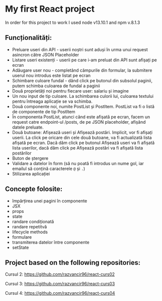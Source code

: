 # My first React project

In order for this project to work I used node v13.10.1 and npm v.8.1.3

## Funcționalități:

- Preluare useri din API - userii noștri sunt aduși în urma unui request asincron către JSON Placeholder
- Listare useri existenți - userii pe care i-am preluat din API sunt afișați pe ecran
- Adăugare user nou - completând câmpurile din formular, la submitere userul nou introdus este listat pe ecran
- Schimbare culoare fundal - dând click pe butonul din subsolul paginii, putem schimba culoarea de fundal a paginii
- Două proprietăți noi pentru fiecare user: salariu și imagine
- Un nou input de tip culoare. La schimbarea culorii lui, culoarea textului pentru întreaga aplicație se va schimba.
- Două componente noi, numite PostList și PostItem. PostList va fi o listă de componente de tip PostItem
- În componenta PostList, atunci când este afișată pe ecran, facem un request catre endpoint-ul /posts, de pe JSON placeholder, afișând datele preluate.
- Două butoane: Afișează useri și Afișează postări. Implicit, vor fi afișați userii. La click pe oricare din cele două butoane, va fi actualizată lista afișată pe ecran. Dacă dăm click pe butonul Afișează useri va fi afișată lista userilor, dacă dăm click pe Afișează postări va fi afișată lista postărilor
- Buton de ștergere
- Validare a datelor în form (să nu poată fi introdus un nume gol, iar emailul să conțină caracterele `@` și `.`)
- Stilizarea aplicației

## Concepte folosite:

- împărțirea unei pagini în componente
- JSX 
- props 
- state
- randare condiționată 
- randare repetitvă 
- lifecycle methods
- formulare 
- transmiterea datelor între componente 
- setState 

## Project based on the following repositories:

Cursul 2: https://github.com/razvancir96/react-curs02

Cursul 3: https://github.com/razvancir96/react-curs03

Cursul 4: https://github.com/razvancir96/react-curs04
